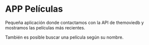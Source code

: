 # APP Películas

Pequeña aplicación donde contactamos con la API de themoviedb y mostramos las películas más recientes. 

También es posible buscar una película según su nombre.
